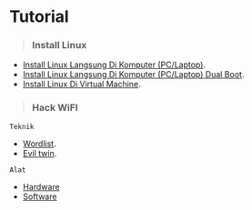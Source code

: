 # Tutorial

> ### Install Linux
- [Install Linux Langsung Di Komputer (PC/Laptop)](#). 
- [Install Linux Langsung Di Komputer (PC/Laptop) Dual Boot](#).
- [Install Linux Di Virtual Machine](#).

> ### Hack WiFI
`Teknik`
- [Wordlist](#).
- [Evil twin](#).

`Alat`
- [Hardware](#)
- [Software](#)
